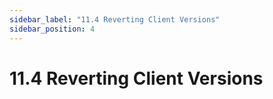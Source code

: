 ```yaml
---
sidebar_label: "11.4 Reverting Client Versions"
sidebar_position: 4
---
```


# 11.4 Reverting Client Versions

<!--TODO:-->
